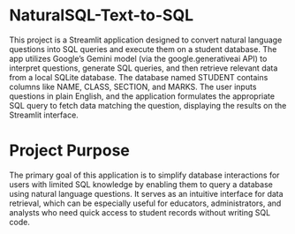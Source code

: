 # NaturalSQL-Text-to-SQL

This project is a Streamlit application designed to convert natural language questions into SQL queries and execute them on a student database. The app utilizes Google’s Gemini model (via the google.generativeai API) to interpret questions, generate SQL queries, and then retrieve relevant data from a local SQLite database. The database named STUDENT contains columns like NAME, CLASS, SECTION, and MARKS. The user inputs questions in plain English, and the application formulates the appropriate SQL query to fetch data matching the question, displaying the results on the Streamlit interface.

# Project Purpose
The primary goal of this application is to simplify database interactions for users with limited SQL knowledge by enabling them to query a database using natural language questions. It serves as an intuitive interface for data retrieval, which can be especially useful for educators, administrators, and analysts who need quick access to student records without writing SQL code.
